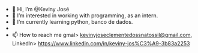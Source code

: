 - 👋 Hi, I’m @Keviny José
- 👀 I’m interested in working with programming, as an intern.
- 🌱 I’m currently learning python, banco de dados.
- 
- 📫 How to reach me gmal> kevinyjoseclementedossnatossil@gmail.com, Linkedln> https://www.linkedin.com/in/keviny-jos%C3%A9-3b83a2253

<!---
KevinyJose/KevinyJose is a ✨ special ✨ repository because its `README.md` (this file) appears on your GitHub profile.
You can click the Preview link to take a look at your changes.
--->
